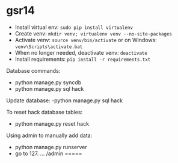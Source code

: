 gsr14
=====

- Install virtual env: `sudo pip install virtualenv`
- Create venv: `mkdir venv; virtualenv venv --no-site-packages`
- Activate venv: `source venv/bin/activate` or on Windows: `venv\Scripts\activate.bat`
- When no longer needed, deactivate venv: `deactivate`
- Install requirements: `pip install -r requirements.txt`

Database commands:
- python manage.py syncdb
- python manage.py sql hack

Update database: 
-python manage.py sql hack

To reset hack database tables:
- python manage.py reset hack

Using admin to manually add data:
- python manage.py runserver
- go to 127. ... /admin
=====
